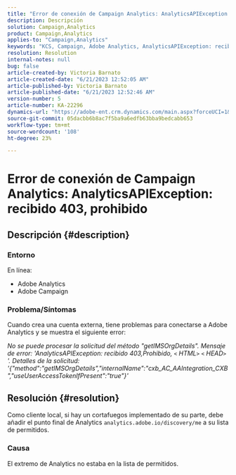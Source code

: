 ```yaml
---
title: "Error de conexión de Campaign Analytics: AnalyticsAPIException: recibido 403, prohibido"
description: Descripción
solution: Campaign,Analytics
product: Campaign,Analytics
applies-to: "Campaign,Analytics"
keywords: "KCS, Campaign, Adobe Analytics, AnalyticsAPIException: recibido 403, prohibido, error, creación de cuenta externa"
resolution: Resolution
internal-notes: null
bug: false
article-created-by: Victoria Barnato
article-created-date: "6/21/2023 12:52:05 AM"
article-published-by: Victoria Barnato
article-published-date: "6/21/2023 12:52:46 AM"
version-number: 5
article-number: KA-22296
dynamics-url: "https://adobe-ent.crm.dynamics.com/main.aspx?forceUCI=1&pagetype=entityrecord&etn=knowledgearticle&id=4ea421d6-cd0f-ee11-8f6d-6045bd006149"
source-git-commit: 05dacbb6b8ac7f5ba9a6edfb63bba9bedcabb653
workflow-type: tm+mt
source-wordcount: '108'
ht-degree: 23%

---
```


# Error de conexión de Campaign Analytics: AnalyticsAPIException: recibido 403, prohibido

## Descripción {#description}


### <b>Entorno</b>

En línea:

- Adobe Analytics
- Adobe Campaign


### Problema/Síntomas

Cuando crea una cuenta externa, tiene problemas para conectarse a Adobe Analytics y se muestra el siguiente error:

*No se puede procesar la solicitud del método &quot;getIMSOrgDetails&quot;. Mensaje de error: &#39;AnalyticsAPIException: recibido 403,Prohibido, `<` HTML`>` `<` HEAD`>` &#39;. Detalles de la solicitud: &#39;{&quot;method&quot;:&quot;getIMSOrgDetails&quot;,&quot;internalName&quot;:&quot;cxb_AC_AAIntegration_CXB&quot;,&quot;useUserAccessTokenIfPresent&quot;:&quot;true&quot;}&#39;*


## Resolución {#resolution}


Como cliente local, si hay un cortafuegos implementado de su parte, debe añadir el punto final de Analytics `analytics.adobe.io/discovery/me` a su lista de permitidos.

### Causa

El extremo de Analytics no estaba en la lista de permitidos.
